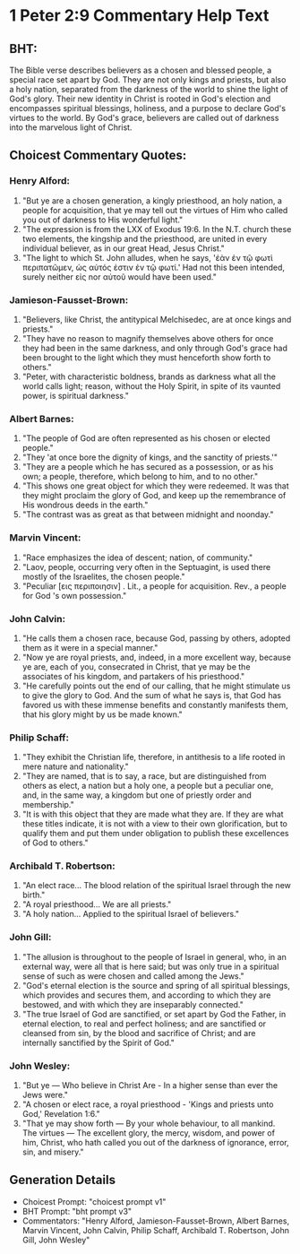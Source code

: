 # 1 Peter 2:9 Commentary Help Text

## BHT:
The Bible verse describes believers as a chosen and blessed people, a special race set apart by God. They are not only kings and priests, but also a holy nation, separated from the darkness of the world to shine the light of God's glory. Their new identity in Christ is rooted in God's election and encompasses spiritual blessings, holiness, and a purpose to declare God's virtues to the world. By God's grace, believers are called out of darkness into the marvelous light of Christ.

## Choicest Commentary Quotes:
### Henry Alford:
1. "But ye are a chosen generation, a kingly priesthood, an holy nation, a people for acquisition, that ye may tell out the virtues of Him who called you out of darkness to His wonderful light." 
2. "The expression is from the LXX of Exodus 19:6. In the N.T. church these two elements, the kingship and the priesthood, are united in every individual believer, as in our great Head, Jesus Christ."
3. "The light to which St. John alludes, when he says, 'ἐὰν ἐν τῷ φωτὶ περιπατῶμεν, ὡς αὐτός ἐστιν ἐν τῷ φωτί.' Had not this been intended, surely neither εἰς nor αὐτοῦ would have been used."

### Jamieson-Fausset-Brown:
1. "Believers, like Christ, the antitypical Melchisedec, are at once kings and priests."
2. "They have no reason to magnify themselves above others for once they had been in the same darkness, and only through God's grace had been brought to the light which they must henceforth show forth to others."
3. "Peter, with characteristic boldness, brands as darkness what all the world calls light; reason, without the Holy Spirit, in spite of its vaunted power, is spiritual darkness."

### Albert Barnes:
1. "The people of God are often represented as his chosen or elected people."
2. "They 'at once bore the dignity of kings, and the sanctity of priests.'"
3. "They are a people which he has secured as a possession, or as his own; a people, therefore, which belong to him, and to no other."
4. "This shows one great object for which they were redeemed. It was that they might proclaim the glory of God, and keep up the remembrance of His wondrous deeds in the earth."
5. "The contrast was as great as that between midnight and noonday."

### Marvin Vincent:
1. "Race emphasizes the idea of descent; nation, of community."
2. "Laov, people, occurring very often in the Septuagint, is used there mostly of the Israelites, the chosen people."
3. "Peculiar [εις περιποιησιν] . Lit., a people for acquisition. Rev., a people for God 's own possession."

### John Calvin:
1. "He calls them a chosen race, because God, passing by others, adopted them as it were in a special manner."
2. "Now ye are royal priests, and, indeed, in a more excellent way, because ye are, each of you, consecrated in Christ, that ye may be the associates of his kingdom, and partakers of his priesthood."
3. "He carefully points out the end of our calling, that he might stimulate us to give the glory to God. And the sum of what he says is, that God has favored us with these immense benefits and constantly manifests them, that his glory might by us be made known."

### Philip Schaff:
1. "They exhibit the Christian life, therefore, in antithesis to a life rooted in mere nature and nationality."
2. "They are named, that is to say, a race, but are distinguished from others as elect, a nation but a holy one, a people but a peculiar one, and, in the same way, a kingdom but one of priestly order and membership."
3. "It is with this object that they are made what they are. If they are what these titles indicate, it is not with a view to their own glorification, but to qualify them and put them under obligation to publish these excellences of God to others."

### Archibald T. Robertson:
1. "An elect race... The blood relation of the spiritual Israel through the new birth." 
2. "A royal priesthood... We are all priests." 
3. "A holy nation... Applied to the spiritual Israel of believers."

### John Gill:
1. "The allusion is throughout to the people of Israel in general, who, in an external way, were all that is here said; but was only true in a spiritual sense of such as were chosen and called among the Jews."
2. "God's eternal election is the source and spring of all spiritual blessings, which provides and secures them, and according to which they are bestowed, and with which they are inseparably connected."
3. "The true Israel of God are sanctified, or set apart by God the Father, in eternal election, to real and perfect holiness; and are sanctified or cleansed from sin, by the blood and sacrifice of Christ; and are internally sanctified by the Spirit of God."

### John Wesley:
1. "But ye — Who believe in Christ Are - In a higher sense than ever the Jews were."
2. "A chosen or elect race, a royal priesthood - 'Kings and priests unto God,' Revelation 1:6."
3. "That ye may show forth — By your whole behaviour, to all mankind. The virtues — The excellent glory, the mercy, wisdom, and power of him, Christ, who hath called you out of the darkness of ignorance, error, sin, and misery."


## Generation Details
- Choicest Prompt: "choicest prompt v1"
- BHT Prompt: "bht prompt v3"
- Commentators: "Henry Alford, Jamieson-Fausset-Brown, Albert Barnes, Marvin Vincent, John Calvin, Philip Schaff, Archibald T. Robertson, John Gill, John Wesley"
